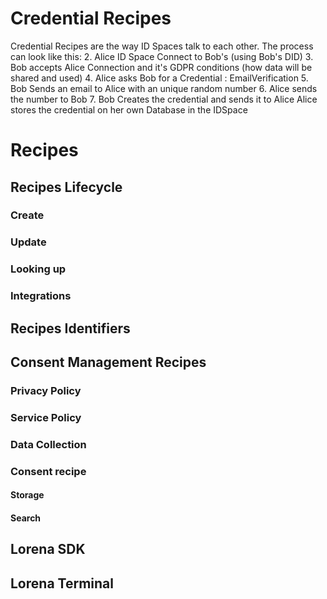 # Credential Recipes

Credential Recipes are the way ID Spaces talk to each other. The process can look like this:
2. Alice ID Space Connect to Bob's (using Bob's DID)
3. Bob accepts Alice Connection and it's GDPR conditions (how data will be shared and used)
4. Alice asks Bob for a Credential : EmailVerification
5. Bob Sends an email to Alice with an unique random number
6. Alice sends the number to Bob
7. Bob Creates the credential and sends it to Alice
Alice stores the credential on her own Database in the IDSpace

# Recipes
## Recipes Lifecycle
### Create
### Update
### Looking up
### Integrations
## Recipes Identifiers
## Consent Management Recipes
### Privacy Policy
### Service Policy
### Data Collection
### Consent recipe
#### Storage
#### Search
## Lorena SDK
## Lorena Terminal